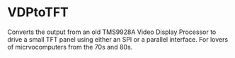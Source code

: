 # VDPtoTFT
Converts the output from an old TMS9928A Video Display Processor to drive a small TFT panel using either an SPI or a parallel interface. For lovers of micrvocomputers from the 70s and 80s.
